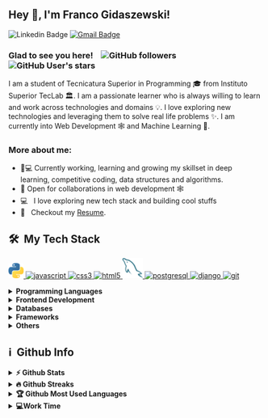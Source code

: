 ## Hey 👋, I'm Franco Gidaszewski!


![Linkedin Badge](https://img.shields.io/badge/LinkedIn-blue?style=flat&logo=linkedin&labelColor=blue&link=https://www.linkedin.com/in/franco-gidaszewski/) [![Gmail Badge](https://img.shields.io/badge/Gmail-red?style=flat-square&logo=Gmail&logoColor=white&link=mailto:gidaszewskifranco0@gmail.com)](mailto:gidaszewskifranco0@gmail.com)

### Glad to see you here! &nbsp; <img src="https://komarev.com/ghpvc/?username=gidaszewski" alt="" /> ![GitHub followers](https://img.shields.io/github/followers/gidaszewski) ![GitHub User's stars](https://img.shields.io/github/stars/gidaszewski)

I am a student of Tecnicatura Superior in Programming 🎓 from Instituto Superior TecLab 🏛. I am a passionate learner who is always willing to learn and work across technologies and domains 💡. I love exploring new technologies and leveraging them to solve real life problems ✨. I am currently into Web Development 🕸️ and Machine Learning 👀.

### More about me:

- 👨💻 Currently working, learning and growing my skillset in deep learning, competitive coding, data structures and algorithms.
- 🤝 Open for collaborations in web development 🕸️
- 💻 &nbsp; I love exploring new tech stack and building cool stuffs
- 📝 &nbsp; Checkout my [Resume](https://manumanoj.me/Resume.pdf).

<h2> 🛠 &nbsp;My Tech Stack</h2>

 <a href="https://www.python.org" target="_blank"> <img src="python.png" alt="python" width="30" height="30"/></a><a href="https://developer.mozilla.org/en-US/docs/Web/JavaScript" target="_blank"> <img src="https://upload.wikimedia.org/wikipedia/commons/9/99/Unofficial_JavaScript_logo_2.svg" alt="javascript" width="30" height="30"/></a><a href="https://www.w3schools.com/css/" target="_blank"> <img src="https://upload.wikimedia.org/wikipedia/commons/d/d5/CSS3_logo_and_wordmark.svg" alt="css3" width="30" height="30"/> </a><a href="https://www.w3.org/html/" target="_blank"> <img src="https://upload.wikimedia.org/wikipedia/commons/6/61/HTML5_logo_and_wordmark.svg" alt="html5" width="30" height="30"/></a><a href="https://www.mysql.com/" target="_blank"> <img src="mysql.png" alt="mysql" width="40" height="40"/></a><a href="https://www.postgresql.org" target="_blank"> <img src="https://upload.wikimedia.org/wikipedia/commons/2/29/Postgresql_elephant.svg" alt="postgresql" width="40" height="40"/><a href="https://www.djangoproject.com/" target="_blank"> <img src="https://static.djangoproject.com/img/logos/django-logo-positive.png" alt="django" width="50" height="30"/> </a><a href="https://git-scm.com/" target="_blank"> <img src="https://upload.wikimedia.org/wikipedia/commons/e/e0/Git-logo.svg" alt="git" width="30" height="30"/></a> 

<details>	
  <summary><b>Programming Languages</b></summary>
 <a href="https://www.python.org" target="_blank"> <img src="python.png" alt="python" width="30" height="30"/> </a><a href="https://developer.mozilla.org/en-US/docs/Web/JavaScript" target="_blank"> <img src="https://upload.wikimedia.org/wikipedia/commons/9/99/Unofficial_JavaScript_logo_2.svg" alt="javascript" width="30" height="30"/> </a>
</details>

<details>	
  <summary><b>Frontend Development</b></summary>
  <a href="https://www.w3schools.com/css/" target="_blank"> <img src="https://upload.wikimedia.org/wikipedia/commons/d/d5/CSS3_logo_and_wordmark.svg" alt="css3" width="30" height="30"/> </a><a href="https://www.w3.org/html/" target="_blank"> <img src="https://upload.wikimedia.org/wikipedia/commons/6/61/HTML5_logo_and_wordmark.svg" alt="html5" width="30" height="30"/> </a>  
</details>

<details>	
  <summary><b>Databases</b></summary>
 <a href="https://www.mysql.com/" target="_blank"> <img src="mysql.png" alt="mysql" width="40" height="40"/></a><a href="https://www.postgresql.org" target="_blank"> <img src="https://upload.wikimedia.org/wikipedia/commons/2/29/Postgresql_elephant.svg" alt="postgresql" width="40" height="40"/> </a><a href="https://aws.amazon.com/es/" target="_blank"> <img src="https://upload.wikimedia.org/wikipedia/commons/9/93/Amazon_Web_Services_Logo.svg" alt="aws" width="40" height="40"/> </a>
</details>

<details>	
  <summary><b>Frameworks</b></summary>
   <a href="https://www.djangoproject.com/" target="_blank"> <img src="https://static.djangoproject.com/img/logos/django-logo-positive.png" alt="django" width="50" height="30"/> </a> 
</details>

<details>	
  <summary><b>Others</b></summary>
  <a href="https://git-scm.com/" target="_blank"> <img src="https://upload.wikimedia.org/wikipedia/commons/e/e0/Git-logo.svg" alt="git" width="30" height="30"/> </a>  <a href="https://www.linux.org/" target="_blank"> <img src="https://upload.wikimedia.org/wikipedia/commons/3/3c/TuxFlat.svg" alt="linux" width="30" height="30"/> </a>
</details>

<h2>ℹ️ &nbsp;Github Info</h2>
<details>	
  <summary><b>⚡ Github Stats</b></summary>

<img height="180em" src="https://github-readme-stats.vercel.app/api?username=gidaszewski&theme=vue-dark&show_icons=true&hide_border=true&count_private=true" alt="gidaszewski" />
</details>

<details>
 <summary><b>🔥 Github Streaks</b></summary>
<p align="center"><img src="https://github-readme-streak-stats.herokuapp.com/?user=gidaszewski&theme=vue-dark&hide_border=true" alt="gidaszewski" /></p>
</details>

<details>
 <summary><b>🏆 Github Most Used Languages</b></summary>
<p align="center"> <a href="https://github.com/ryo-ma/github-profile-trophy"><img src="https://github-readme-stats.vercel.app/api/top-langs/?username=gidaszewski&theme=vue-dark&show_icons=true&hide_border=true&layout=compact" alt="gidaszewski" /></a> </p>
</details>

<details>
 <summary><b>💻Work Time</b></summary>
<!--START_SECTION:waka-->

![Profile Views](http://img.shields.io/badge/Profile%20Views-30-blue)

**🐱 My Github Data** 

> 🏆 143 Contributions in the Year 2021
 > 
> 📦 57.6 mB Used in Github's Storage 
 > 
> 💼 Opted to Hire
 > 
> 📜 12 Public Repositories 
 > 


<!--END_SECTION:waka-->
</details> 
